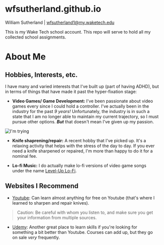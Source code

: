 # wfsutherland.github.io
William Sutherland | wfsutherland1@my.waketech.edu

This is my Wake Tech school account. This repo will serve to hold all my collected school assignments.

# __About Me__

## Hobbies, Interests, etc.
I have many and varied interests that I've built up (part of having ADHD), but in terms of things that have made it past the hyper-fixation stage:

- **Video Games/ Game Development:** I've been passionate about video games every since I could hold a controller. I've actually been in the industry for the past _9 years!_ Unfortunately, the industry is in such a state that I am no longer able to maintain my current trajectory, so I must pursue other options. **_But_** that doesn't mean I've given up my passion.

![I'm trying](https://i.chzbgr.com/original/6034700288/h5245A444/cheezburger-image-6034700288)

- **Knife shaprening/repair:** A recent hobby that I've picked up. It's a relaxing activity that helps with the stress of the day to day. If you ever need a knife sharpened or repaired, I'm more than happy to do it for a nominal fee.

- **Lo-fi Music:** I do actually make lo-fi versions of video game songs under the name [Level-Up Lo-Fi][Soundcloud link].

## Websites I Recommend
- [Youtube][youtube]: Can learn almost anything for free on Youtube (that's where I learned to sharpen and repair knives).

> Caution: Be careful with whom you listen to, and make sure you get your information from multiple sources.

- [Udemy][udemy]: Another great place to learn skills if you're looking for something a bit better than Youtube. Courses can add up, but they go on sale _very_ frequently.

<!--Links in order-->
[Soundcloud link]: https://soundcloud.com/level-up-lofi-192774113
[youtube]: https://www.youtube.com/
[udemy]: https://www.udemy.com/
